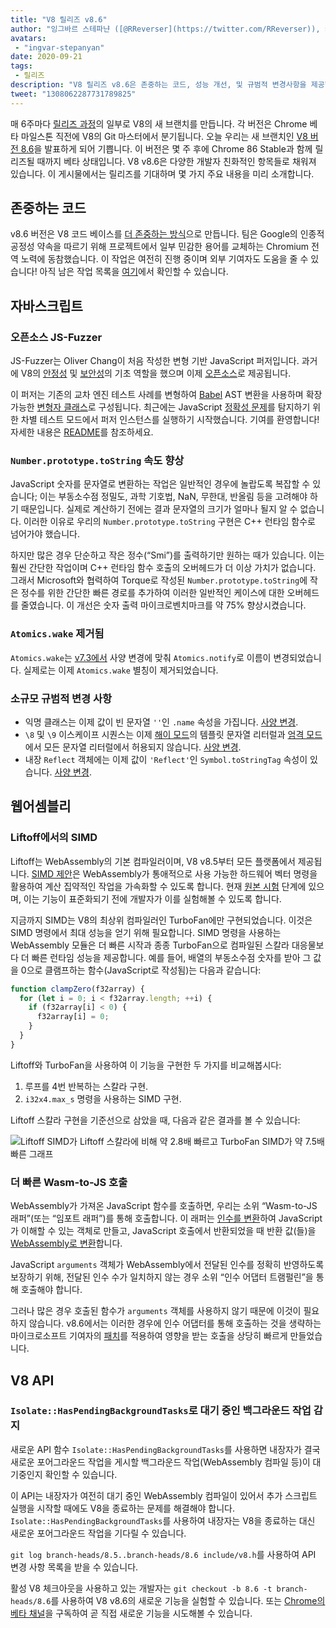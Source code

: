 ```yaml
---
title: "V8 릴리즈 v8.6"
author: "잉그바르 스테파냔 ([@RReverser](https://twitter.com/RReverser)), 키보드 퍼저"
avatars:
 - "ingvar-stepanyan"
date: 2020-09-21
tags:
 - 릴리즈
description: "V8 릴리즈 v8.6은 존중하는 코드, 성능 개선, 및 규범적 변경사항을 제공합니다."
tweet: "1308062287731789825"
---
```

매 6주마다 [릴리즈 과정](https://v8.dev/docs/release-process)의 일부로 V8의 새 브랜치를 만듭니다. 각 버전은 Chrome 베타 마일스톤 직전에 V8의 Git 마스터에서 분기됩니다. 오늘 우리는 새 브랜치인 [V8 버전 8.6](https://chromium.googlesource.com/v8/v8.git/+log/branch-heads/8.6)을 발표하게 되어 기쁩니다. 이 버전은 몇 주 후에 Chrome 86 Stable과 함께 릴리즈될 때까지 베타 상태입니다. V8 v8.6은 다양한 개발자 친화적인 항목들로 채워져 있습니다. 이 게시물에서는 릴리즈를 기대하며 몇 가지 주요 내용을 미리 소개합니다.

<!--truncate-->
## 존중하는 코드

v8.6 버전은 V8 코드 베이스를 [더 존중하는 방식](https://v8.dev/docs/respectful-code)으로 만듭니다. 팀은 Google의 인종적 공정성 약속을 따르기 위해 프로젝트에서 일부 민감한 용어를 교체하는 Chromium 전역 노력에 동참했습니다. 이 작업은 여전히 진행 중이며 외부 기여자도 도움을 줄 수 있습니다! 아직 남은 작업 목록을 [여기](https://docs.google.com/document/d/1rK7NQK64c53-qbEG-N5xz7uY_QUVI45sUxinbyikCYM/edit)에서 확인할 수 있습니다.

## 자바스크립트

### 오픈소스 JS-Fuzzer

JS-Fuzzer는 Oliver Chang이 처음 작성한 변형 기반 JavaScript 퍼저입니다. 과거에 V8의 [안정성](https://bugs.chromium.org/p/chromium/issues/list?q=ochang_js_fuzzer%20label%3AStability-Crash%20label%3AClusterfuzz%20-status%3AWontFix%20-status%3ADuplicate&can=1) 및 [보안성](https://bugs.chromium.org/p/chromium/issues/list?q=ochang_js_fuzzer%20label%3ASecurity%20label%3AClusterfuzz%20-status%3AWontFix%20-status%3ADuplicate&can=1)의 기초 역할을 했으며 이제 [오픈소스](https://chromium-review.googlesource.com/c/v8/v8/+/2320330)로 제공됩니다.

이 퍼저는 기존의 교차 엔진 테스트 사례를 변형하여 [Babel](https://babeljs.io/) AST 변환을 사용하며 확장 가능한 [변형자 클래스](https://chromium.googlesource.com/v8/v8/+/320d98709f/tools/clusterfuzz/js_fuzzer/mutators/)로 구성됩니다. 최근에는 JavaScript [정확성 문제](https://bugs.chromium.org/p/chromium/issues/list?q=blocking%3A1050674%20-status%3ADuplicate&can=1)를 탐지하기 위한 차별 테스트 모드에서 퍼저 인스턴스를 실행하기 시작했습니다. 기여를 환영합니다! 자세한 내용은 [README](https://chromium.googlesource.com/v8/v8/+/master/tools/clusterfuzz/js_fuzzer/README.md)를 참조하세요.

### `Number.prototype.toString` 속도 향상

JavaScript 숫자를 문자열로 변환하는 작업은 일반적인 경우에 놀랍도록 복잡할 수 있습니다; 이는 부동소수점 정밀도, 과학 기호법, NaN, 무한대, 반올림 등을 고려해야 하기 때문입니다. 실제로 계산하기 전에는 결과 문자열의 크기가 얼마나 될지 알 수 없습니다. 이러한 이유로 우리의 `Number.prototype.toString` 구현은 C++ 런타임 함수로 넘어가야 했습니다.

하지만 많은 경우 단순하고 작은 정수(“Smi”)를 출력하기만 원하는 때가 있습니다. 이는 훨씬 간단한 작업이며 C++ 런타임 함수 호출의 오버헤드가 더 이상 가치가 없습니다. 그래서 Microsoft와 협력하여 Torque로 작성된 `Number.prototype.toString`에 작은 정수를 위한 간단한 빠른 경로를 추가하여 이러한 일반적인 케이스에 대한 오버헤드를 줄였습니다. 이 개선은 숫자 출력 마이크로벤치마크를 약 75% 향상시켰습니다.

### `Atomics.wake` 제거됨

`Atomics.wake`는 [v7.3에서](https://v8.dev/blog/v8-release-73#atomics.notify) 사양 변경에 맞춰 `Atomics.notify`로 이름이 변경되었습니다. 실제로는 이제 `Atomics.wake` 별칭이 제거되었습니다.

### 소규모 규범적 변경 사항

- 익명 클래스는 이제 값이 빈 문자열 `''`인 `.name` 속성을 가집니다. [사양 변경](https://github.com/tc39/ecma262/pull/1490).
- `\8` 및 `\9` 이스케이프 시퀀스는 이제 [해이 모드](https://developer.mozilla.org/en-US/docs/Glossary/Sloppy_mode)의 템플릿 문자열 리터럴과 [엄격 모드](https://developer.mozilla.org/en-US/docs/Web/JavaScript/Reference/Strict_mode)에서 모든 문자열 리터럴에서 허용되지 않습니다. [사양 변경](https://github.com/tc39/ecma262/pull/2054).
- 내장 `Reflect` 객체에는 이제 값이 `'Reflect'`인 `Symbol.toStringTag` 속성이 있습니다. [사양 변경](https://github.com/tc39/ecma262/pull/2057).

## 웹어셈블리

### Liftoff에서의 SIMD

Liftoff는 WebAssembly의 기본 컴파일러이며, V8 v8.5부터 모든 플랫폼에서 제공됩니다. [SIMD 제안](https://v8.dev/features/simd)은 WebAssembly가 통애적으로 사용 가능한 하드웨어 벡터 명령을 활용하여 계산 집약적인 작업을 가속화할 수 있도록 합니다. 현재 [원본 시험](https://v8.dev/blog/v8-release-84#simd-origin-trial) 단계에 있으며, 이는 기능이 표준화되기 전에 개발자가 이를 실험해볼 수 있도록 합니다.

지금까지 SIMD는 V8의 최상위 컴파일러인 TurboFan에만 구현되었습니다. 이것은 SIMD 명령에서 최대 성능을 얻기 위해 필요합니다. SIMD 명령을 사용하는 WebAssembly 모듈은 더 빠른 시작과 종종 TurboFan으로 컴파일된 스칼라 대응물보다 더 빠른 런타임 성능을 제공합니다. 예를 들어, 배열의 부동소수점 숫자를 받아 그 값을 0으로 클램프하는 함수(JavaScript로 작성됨)는 다음과 같습니다:

```js
function clampZero(f32array) {
  for (let i = 0; i < f32array.length; ++i) {
    if (f32array[i] < 0) {
      f32array[i] = 0;
    }
  }
}
```

Liftoff와 TurboFan을 사용하여 이 기능을 구현한 두 가지를 비교해봅시다:

1. 루프를 4번 반복하는 스칼라 구현.
2. `i32x4.max_s` 명령을 사용하는 SIMD 구현.

Liftoff 스칼라 구현을 기준선으로 삼았을 때, 다음과 같은 결과를 볼 수 있습니다:

![Liftoff SIMD가 Liftoff 스칼라에 비해 약 2.8배 빠르고 TurboFan SIMD가 약 7.5배 빠른 그래프](/_img/v8-release-86/simd.svg)

### 더 빠른 Wasm-to-JS 호출

WebAssembly가 가져온 JavaScript 함수를 호출하면, 우리는 소위 “Wasm-to-JS 래퍼”(또는 “임포트 래퍼”)를 통해 호출합니다. 이 래퍼는 [인수를 변환](https://webassembly.github.io/spec/js-api/index.html#tojsvalue)하여 JavaScript가 이해할 수 있는 객체로 만들고, JavaScript 호출에서 반환되었을 때 반환 값(들)을 [WebAssembly로 변환](https://webassembly.github.io/spec/js-api/index.html#towebassemblyvalue)합니다.

JavaScript `arguments` 객체가 WebAssembly에서 전달된 인수를 정확히 반영하도록 보장하기 위해, 전달된 인수 수가 일치하지 않는 경우 소위 “인수 어댑터 트램펄린”을 통해 호출해야 합니다.

그러나 많은 경우 호출된 함수가 `arguments` 객체를 사용하지 않기 때문에 이것이 필요하지 않습니다. v8.6에서는 이러한 경우에 인수 어댑터를 통해 호출하는 것을 생략하는 마이크로소프트 기여자의 [패치](https://crrev.com/c/2317061)를 적용하여 영향을 받는 호출을 상당히 빠르게 만들었습니다.

## V8 API

### `Isolate::HasPendingBackgroundTasks`로 대기 중인 백그라운드 작업 감지

새로운 API 함수 `Isolate::HasPendingBackgroundTasks`를 사용하면 내장자가 결국 새로운 포어그라운드 작업을 게시할 백그라운드 작업(WebAssembly 컴파일 등)이 대기중인지 확인할 수 있습니다.

이 API는 내장자가 여전히 대기 중인 WebAssembly 컴파일이 있어서 추가 스크립트 실행을 시작할 때에도 V8을 종료하는 문제를 해결해야 합니다. `Isolate::HasPendingBackgroundTasks`를 사용하여 내장자는 V8을 종료하는 대신 새로운 포어그라운드 작업을 기다릴 수 있습니다.

`git log branch-heads/8.5..branch-heads/8.6 include/v8.h`를 사용하여 API 변경 사항 목록을 받을 수 있습니다.

활성 V8 체크아웃을 사용하고 있는 개발자는 `git checkout -b 8.6 -t branch-heads/8.6`를 사용하여 V8 v8.6의 새로운 기능을 실험할 수 있습니다. 또는 [Chrome의 베타 채널](https://www.google.com/chrome/browser/beta.html)을 구독하여 곧 직접 새로운 기능을 시도해볼 수 있습니다.
